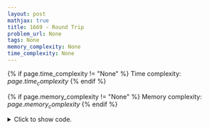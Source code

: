 ```yaml
---
layout: post
mathjax: true
title: 1669 - Round Trip
problem_url: None
tags: None
memory_complexity: None
time_complexity: None
---
```




{% if page.time_complexity != "None" %}
Time complexity: ${{ page.time_complexity }}$
{% endif %}

{% if page.memory_complexity != "None" %}
Memory complexity: ${{ page.memory_complexity }}$
{% endif %}

<details>
<summary>
<p style="display:inline">Click to show code.</p>
</summary>
```cpp
{% raw %}
using namespace std;
using vi = vector<int>;
const int NMAX = 1e5 + 11;
int n, m, tin[NMAX], cur_time;
vi g[NMAX], ans;
bool dfs(int u, int p)
{
    if (tin[u] != 0)
    {
        ans.push_back(u);
        return true;
    }
    tin[u] = ++cur_time;
    for (auto v : g[u])
    {
        if (v == p)
            continue;
        if (dfs(v, u))
        {
            if (tin[u] >= tin[ans.front()])
                ans.push_back(u);
            return true;
        }
    }
    return false;
}
bool has_cycle(void)
{
    for (int u = 1; u <= n; ++u)
    {
        cur_time = 0;
        if (tin[u] == 0 and dfs(u, 0))
            return true;
    }
    return false;
}
int main(void)
{
    int u, v;
    cin >> n >> m;
    for (int i = 0; i < m; ++i)
    {
        cin >> u >> v;
        g[u].push_back(v);
        g[v].push_back(u);
    }
    if (has_cycle())
    {
        cout << ans.size() << endl;
        for (auto u : ans)
            cout << u << " ";
        cout << endl;
    }
    else
        cout << "IMPOSSIBLE" << endl;
    return 0;
}

{% endraw %}
```
</details>

